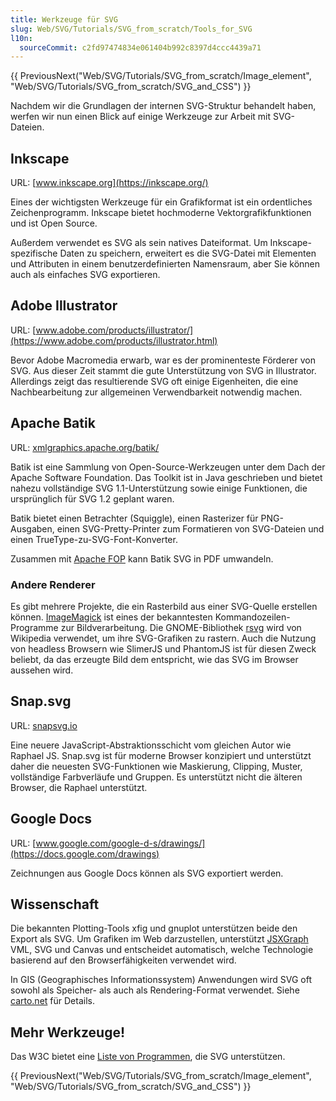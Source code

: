 ```yaml
---
title: Werkzeuge für SVG
slug: Web/SVG/Tutorials/SVG_from_scratch/Tools_for_SVG
l10n:
  sourceCommit: c2fd97474834e061404b992c8397d4ccc4439a71
---
```


{{ PreviousNext("Web/SVG/Tutorials/SVG_from_scratch/Image_element", "Web/SVG/Tutorials/SVG_from_scratch/SVG_and_CSS") }}

Nachdem wir die Grundlagen der internen SVG-Struktur behandelt haben, werfen wir nun einen Blick auf einige Werkzeuge zur Arbeit mit SVG-Dateien.

## Inkscape

URL: [www.inkscape.org](https://inkscape.org/)

Eines der wichtigsten Werkzeuge für ein Grafikformat ist ein ordentliches Zeichenprogramm. Inkscape bietet hochmoderne Vektorgrafikfunktionen und ist Open Source.

Außerdem verwendet es SVG als sein natives Dateiformat. Um Inkscape-spezifische Daten zu speichern, erweitert es die SVG-Datei mit Elementen und Attributen in einem benutzerdefinierten Namensraum, aber Sie können auch als einfaches SVG exportieren.

## Adobe Illustrator

URL: [www.adobe.com/products/illustrator/](https://www.adobe.com/products/illustrator.html)

Bevor Adobe Macromedia erwarb, war es der prominenteste Förderer von SVG. Aus dieser Zeit stammt die gute Unterstützung von SVG in Illustrator. Allerdings zeigt das resultierende SVG oft einige Eigenheiten, die eine Nachbearbeitung zur allgemeinen Verwendbarkeit notwendig machen.

## Apache Batik

URL: [xmlgraphics.apache.org/batik/](https://xmlgraphics.apache.org/batik/)

Batik ist eine Sammlung von Open-Source-Werkzeugen unter dem Dach der Apache Software Foundation. Das Toolkit ist in Java geschrieben und bietet nahezu vollständige SVG 1.1-Unterstützung sowie einige Funktionen, die ursprünglich für SVG 1.2 geplant waren.

Batik bietet einen Betrachter (Squiggle), einen Rasterizer für PNG-Ausgaben, einen SVG-Pretty-Printer zum Formatieren von SVG-Dateien und einen TrueType-zu-SVG-Font-Konverter.

Zusammen mit [Apache FOP](https://xmlgraphics.apache.org/fop/) kann Batik SVG in PDF umwandeln.

### Andere Renderer

Es gibt mehrere Projekte, die ein Rasterbild aus einer SVG-Quelle erstellen können. [ImageMagick](https://imagemagick.org/) ist eines der bekanntesten Kommandozeilen-Programme zur Bildverarbeitung. Die GNOME-Bibliothek [rsvg](https://wiki.gnome.org/Projects/LibRSvg) wird von Wikipedia verwendet, um ihre SVG-Grafiken zu rastern. Auch die Nutzung von headless Browsern wie SlimerJS und PhantomJS ist für diesen Zweck beliebt, da das erzeugte Bild dem entspricht, wie das SVG im Browser aussehen wird.

## Snap.svg

URL: [snapsvg.io](http://snapsvg.io/)

Eine neuere JavaScript-Abstraktionsschicht vom gleichen Autor wie Raphael JS. Snap.svg ist für moderne Browser konzipiert und unterstützt daher die neuesten SVG-Funktionen wie Maskierung, Clipping, Muster, vollständige Farbverläufe und Gruppen. Es unterstützt nicht die älteren Browser, die Raphael unterstützt.

## Google Docs

URL: [www.google.com/google-d-s/drawings/](https://docs.google.com/drawings)

Zeichnungen aus Google Docs können als SVG exportiert werden.

## Wissenschaft

Die bekannten Plotting-Tools xfig und gnuplot unterstützen beide den Export als SVG. Um Grafiken im Web darzustellen, unterstützt [JSXGraph](https://jsxgraph.uni-bayreuth.de/wp/) VML, SVG und Canvas und entscheidet automatisch, welche Technologie basierend auf den Browserfähigkeiten verwendet wird.

In GIS (Geographisches Informationssystem) Anwendungen wird SVG oft sowohl als Speicher- als auch als Rendering-Format verwendet. Siehe [carto.net](https://carto.net/) für Details.

## Mehr Werkzeuge!

Das W3C bietet eine [Liste von Programmen](https://www.w3.org/Graphics/SVG/WG/wiki/Implementations), die SVG unterstützen.

{{ PreviousNext("Web/SVG/Tutorials/SVG_from_scratch/Image_element", "Web/SVG/Tutorials/SVG_from_scratch/SVG_and_CSS") }}
